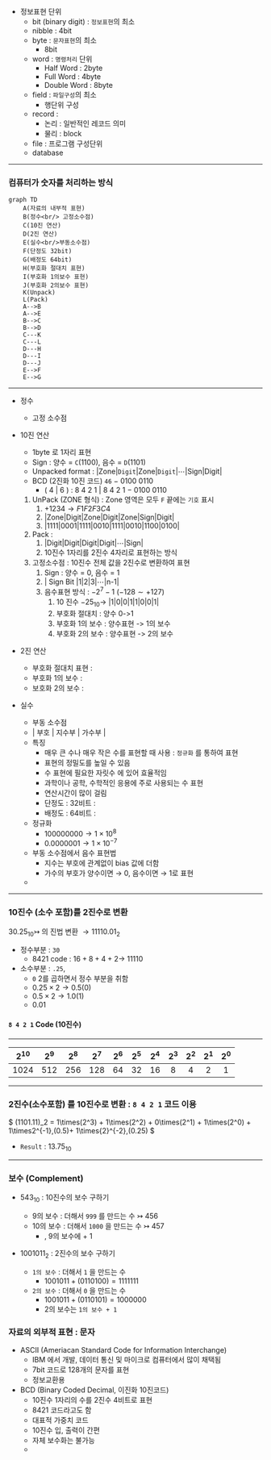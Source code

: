 # 

- 정보표현 단위
  - bit (binary digit) : `정보표현`의 최소
  - nibble : 4bit
  - byte : `문자표현`의 최소
    - 8bit
  - word : `명령처리` 단위
    - Half Word : 2byte
    - Full Word : 4byte
    - Double Word : 8byte
  - field : `파일구성`의 최소
    - 행단위 구성
  - record : 
    - 논리 : 일반적인 레코드 의미
    - 물리 : block
  - file : 프로그램 구성단위
  - database

---

### 컴퓨터가 숫자를 처리하는 방식

```mermaid
graph TD
    A(자료의 내부적 표현)
    B(정수<br/> 고정소수점)
    C(10진 연산)
    D(2진 연산)
    E(실수<br/>부동소수점)
    F(단정도 32bit)
    G(배정도 64bit)
    H(부호화 절대치 표현)
    I(부호화 1의보수 표현)
    J(부호화 2의보수 표현)
    K(Unpack)
    L(Pack)
    A-->B
    A-->E
    B-->C
    B-->D
    C---K
    C---L
    D---H
    D---I
    D---J
    E-->F
    E-->G
```

---

- 정수 
  - 고정 소수점

- 10진 연산
  - 1byte 로 1자리 표현
  - Sign : 양수 = `C`(1100), 음수 = `D`(1101)
  - Unpacked format :  |Zone|`Digit`|Zone|`Digit`|$\cdots$|Sign|Digit|
  - BCD (2진화 10진 코드) `46` $-$ 0100 0110
    - ( 4 | 6 ) $:$ 8 4 2 1 | 8 4 2 1 $-$ 0100 0110
  1. UnPack (ZONE 형식) : Zone 영역은 모두 `F`  끝에는 `기호` 표시
     1. $+1234\rightarrow{F1F2F3C4}$
     2. |Zone|Digit|Zone|Digit|Zone|Sign|Digit|
     3. |1111|0001|1111|0010|1111|0010|1100|0100|
  2. Pack : 
     1. |Digit|Digit|Digit|Digit|$\cdots$|Sign|
     2. 10진수 1자리를 2진수 4자리로 표현하는 방식
  3. 고정소수점 : 10진수 전체 값을 2진수로 변환하여 표현
     1. Sign : 양수 = 0, 음수 = 1
     2. | Sign Bit |1|2|3|$\cdots$|n-1|
     3. 음수표현 방식 : $-2^7 - 1$ ($-128 \sim +127$)
        1. 10 진수 $-25_{10}\rightarrow$ $|1|0|0|1|1|0|0|1|$
        2. 부호화 절대치 : 양수 0->1 
        3. 부호화 1의 보수 : 양수표현 -> 1의 보수
        4. 부호화 2의 보수 : 양수표현 -> 2의 보수

- 2진 연산
    - 부호화 절대치 표현 : 
    - 부호화 1의 보수 : 
    - 보호화 2의 보수 : 

- 실수
  - 부동 소수점
  - | 부호 | 지수부 | 가수부 |
  - 특징
    - 매우 큰 수나 매우 작은 수를 표현할 때 사용 : `정규화` 를 통하여 표현
    - 표현의 정밀도를 높일 수 있음
    - 수 표현에 필요한 자릿수 에 있어 효율적임
    - 과학이나 공학, 수학적인 응용에 주로 사용되는 수 표현
    - 연산시간이 많이 걸림
    - 단정도 : 32비트 : 
    - 배정도 : 64비트 : 
  - 정규화
    - $100000000\rightarrow1\times10^8$
    - $0.0000001\rightarrow1\times10^{-7}$
  - 부동 소수점에서 음수 표현법
    - 지수는 부호에 관계없이 bias 값에 더함
    - 가수의 부호가 양수이면 $\rightarrow$ 0, 음수이면 $\rightarrow$ 1로 표현
  - 

---

### 10진수 (소수 포함)를 2진수로 변환

$30.25_{10}\rightarrowtail$ 의 진법 변환 $\rightarrow11110.01_2$
  - 정수부분 : `30`
    - 8421 code : $16 + 8 + 4 + 2\rightarrow$ $11110$  
  - 소수부분 : `.25`, 
    - `0` 2를 곱하면서 정수 부분을 취함  
    - $0.25\times 2\rightarrow0.5 (0)$ 
    - $0.5\times 2\rightarrow1.0 (1)$
    - $0.01$


#### `8 4 2 1` Code (10진수)

---

| $2^{10}$ | $2^9$ | $2^8$ | $2^7$ | $2^6$ | $2^5$ | $2^4$ | $2^3$ | $2^2$ | $2^1$ | $2^0$ |
| :------: | :---: | :---: | :---: | :---: | :---: | :---: | :---: | :---: | :---: | :---: |
|   1024   |  512  |  256  |  128  |  64   |  32   |  16   |   8   |   4   |   2   |   1   |

---

### 2진수(소수포함) 를 10진수로 변환 : `8 4 2 1` 코드 이용

$
(1101.11)_2 =
1\times(2^3) + 
1\times(2^2) + 
0\times(2^1) + 
1\times(2^0) + 
1\times2^{-1}\,(0.5)+
1\times{2}^{-2}\,(0.25)
$  

- `Result` : $13.75_{10}$   

---

### 보수 (Complement)

- $543_{10}$ : 10진수의 보수 구하기
  - 9의 보수 : 더해서 `999` 를 만드는 수 $\rightarrowtail$ 456
  - 10의 보수 : 더해서 `1000` 을 만드는 수 $\rightarrowtail$ 457
    - , 9의 보수에 + 1

- $1001011_2$ : 2진수의 보수 구하기
  - `1의 보수` : 더해서 `1` 을 만드는 수
    - $1001011 + (0110100) = 1111111$ 
  - `2의 보수` : 더해서 `0` 을 만드는 수
    - $1001011 + (0110101) = 1000000$
    - 2의 보수는 `1의 보수 + 1`

### 자료의 외부적 표현 : 문자

- ASCII (Ameriacan Standard Code for Information Interchange)
  - IBM 에서 개발, 데이터 통신 및 마이크로 컴퓨터에서 많이 채택됨
  - 7bit 코드로 128개의 문자를 표현
  - 정보교환용
- BCD (Binary Coded Decimal, 이진화 10진코드)
  - 10진수 1자리의 수를 2진수 4비트로 표현
  - 8421 코드라고도 함
  - 대표적 가중치 코드
  - 10진수 입, 출력이 간편
  - 자체 보수화는 불가능
  - 

